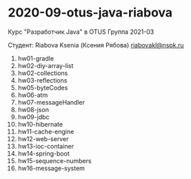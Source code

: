 # 2020-09-otus-java-riabova

Курс "Разработчик Java" в OTUS
Группа 2021-03

Студент:
Riabova Ksenia (Ксения Рябова)
riabovakl@nspk.ru


1. hw01-gradle
2. hw02-diy-array-list
2. hw02-collections
3. hw03-reflections
5. hw05-byteCodes
6. hw06-atm
7. hw07-messageHandler
8. hw08-json
9. hw09-jdbc
10. hw10-hibernate
11. hw11-cache-engine
12. hw12-web-server
13. hw13-ioc-container
14. hw14-spring-boot
15. hw15-sequence-numbers
16. hw16-message-system

